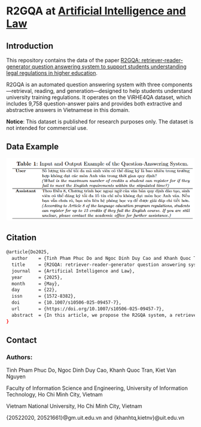 # R2GQA at [Artificial Intelligence and Law](https://link.springer.com/journal/10506)
## Introduction
This repository contains the data of the paper [R2GQA: retriever-reader-generator question answering system to support students understanding legal regulations in higher education](https://link.springer.com/article/10.1007/s10506-025-09457-7). 

R2GQA is an automated question answering system with three components—retrieval, reading, and generation—designed to help students understand university training regulations. It operates on the ViRHE4QA dataset, which includes 9,758 question-answer pairs and provides both extractive and abstractive answers in Vietnamese in this domain.

**Notice**: This dataset is published for research purposes only. The dataset is not intended for commercial use.

## Data Example
![](https://github.com/DoPhamPhucTinh/R2GQA/blob/main/R2GQA-Data-Example.png)

## Citation 
```bash
@article{Do2025,
  author    = {Tinh Pham Phuc Do and Ngoc Dinh Duy Cao and Khanh Quoc Tran and Kiet Van Nguyen},
  title     = {R2GQA: retriever-reader-generator question answering system to support students understanding legal regulations in higher education},
  journal   = {Artificial Intelligence and Law},
  year      = {2025},
  month     = {May},
  day       = {22},
  issn      = {1572-8382},
  doi       = {10.1007/s10506-025-09457-7},
  url       = {https://doi.org/10.1007/s10506-025-09457-7},
  abstract  = {In this article, we propose the R2GQA system, a retriever-reader-generator question answering system, consisting of three main components: Document Retriever, Machine Reader, and Answer Generator. The Document Retriever module employs advanced information retrieval techniques to extract the context of articles from a dataset of legal regulation documents. The Machine Reader module utilizes state-of-the-art natural language understanding algorithms to comprehend the retrieved documents and extract answers. Finally, the Generator module synthesizes the extracted answers into concise and informative responses to questions of students regarding legal regulations. Furthermore, we built the ViRHE4QA dataset in the domain of university training regulations, comprising 9,758 question-answer pairs with a rigorous construction process. This is the first Vietnamese dataset in the higher regulations domain with various types of answers, both extractive and abstractive. In addition, the R2GQA system is the first system to offer abstractive answers in Vietnamese. This paper discusses the design and implementation of each module within the R2GQA system on the ViRHE4QA dataset, highlighting their functionalities and interactions. Furthermore, we present experimental results demonstrating the effectiveness and utility of the proposed system in supporting the comprehension of students of legal regulations in higher education settings. In general, the R2GQA system and the ViRHE4QA dataset promise to contribute significantly to related research and help students navigate complex legal documents and regulations, empowering them to make informed decisions and adhere to institutional policies effectively. Our dataset is available for research purposes.}
}


```
## Contact
### Authors:
Tinh Pham Phuc Do, Ngoc Dinh Duy Cao, Khanh Quoc Tran, Kiet Van Nguyen

Faculty of Information Science and Engineering, University of Information Technology, Ho Chi Minh City, Vietnam

Vietnam National University, Ho Chi Minh City, Vietnam

{20522020, 20521661}@gm.uit.edu.vn and {khanhtq,kietnv}@uit.edu.vn


